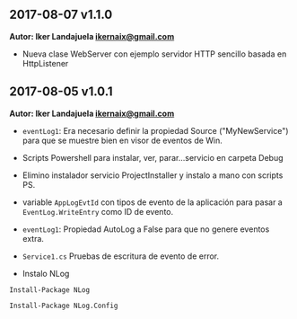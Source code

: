 ## 2017-08-07 v1.1.0

**Autor: Iker Landajuela <ikernaix@gmail.com>**

* Nueva clase WebServer con ejemplo servidor HTTP sencillo basada en HttpListener


## 2017-08-05 v1.0.1

**Autor: Iker Landajuela <ikernaix@gmail.com>**

* `eventLog1`: Era necesario definir la propiedad Source ("MyNewService") para que se muestre bien en visor de eventos de Win.

* Scripts Powershell para instalar, ver, parar...servicio en carpeta Debug

* Elimino instalador servicio ProjectInstaller y instalo a mano con scripts PS.

* variable `AppLogEvtId` con tipos de evento de la aplicación para pasar a `EventLog.WriteEntry` como ID de evento.

* `eventLog1`: Propiedad AutoLog a False para que no genere eventos extra.

* `Service1.cs` Pruebas de escritura de evento de error.

* Instalo NLog

`Install-Package NLog`

`Install-Package NLog.Config`



